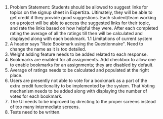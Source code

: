 1. Problem Statement: Students should be allowed to suggest links for topics on the signup sheet in Expertiza. Ultimately, they will be able to get credit if they provide good suggestions. Each student/team working on a project will be able to access the suggested links for their topic, and rate the links based on how helpful they were. After each completed rating the average of all the ratings till then will be calculated and displayed along with each bookmark.
1.1 Limitations of current system
1. A header says "Rate Bookmark using the Questionnaire". Need to change the name as it is too detailed.
2. Weight adding feature needs to be added related to each response.
3. Bookmarks are enabled for all assignments. Add checkbox to allow one to enable bookmarks for an assignments; they are disabled by default.
4. Average of ratings needs to be calculated and populated at the right place.
5. Users are presently not able to vote for a bookmark as a part of the extra credit functionality to be implemented by the system. That Voting mechanism needs to be added along with displaying the number of votes for each bookmark.
6. The UI needs to be improved by directing to the proper screens instead of too many intermediate screens.
7. Tests need to be written.
